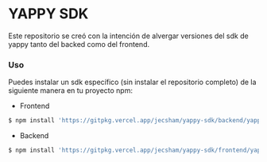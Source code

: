 # YAPPY SDK

Este repositorio se creó con la intención de alvergar versiones del sdk de yappy tanto del backed como del frontend.

### Uso
Puedes instalar un sdk específico (sin instalar el repositorio completo) de la siguiente manera en tu proyecto npm:

- Frontend
```sh
$ npm install 'https://gitpkg.vercel.app/jecsham/yappy-sdk/backend/yappy-node-back-sdk-1.1.222/package?main'
```
- Backend
```sh
$ npm install 'https://gitpkg.vercel.app/jecsham/yappy-sdk/frontend/yappy-js-front-sdk-1.1.200/package?main'
```
